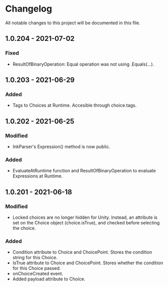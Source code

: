 # Changelog

All notable changes to this project will be documented in this file.

## 1.0.204 - 2021-07-02

### Fixed
- ResultOfBinaryOperation: Equal operation was not using .Equals(...).


## 1.0.203 - 2021-06-29

### Added
- Tags to Choices at Runtime. Accesible through choice.tags.


## 1.0.202 - 2021-06-25

### Modified
- InkParser's Expression() method is now public.

### Added
- EvaluateAtRuntime function and ResultOfBinaryOperation to evaluate Expressions at Runtime.


## 1.0.201 - 2021-06-18

### Modified
- Locked choices are no longer hidden for Unity. Instead, an attribute is set on the Choice object (choice.isTrue), and checked before selecting the choice.

### Added
- Condition attribute to Choice and ChoicePoint. Stores the condition string for this Choice.
- IsTrue attribute to Choice and ChoicePoint. Stores whether the condition for this Choice passed.
- onChoiceCreated event.
- Added payload attribute to Choice.